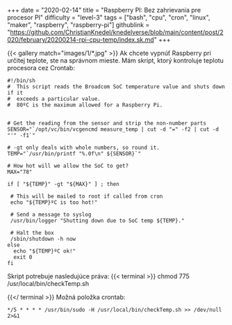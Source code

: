 +++
date = "2020-02-14"
title = "Raspberry PI: Bez zahrievania pre procesor PI"
difficulty = "level-3"
tags = ["bash", "cpu", "cron", "linux", "maker", "raspberry", "raspberry-pi"]
githublink = "https://github.com/ChristianKnedel/knedelverse/blob/main/content/post/2020/february/20200214-rpi-cpu-temp/index.sk.md"
+++

{{< gallery match="images/1/*.jpg" >}}
Ak chcete vypnúť Raspberry pri určitej teplote, ste na správnom mieste. Mám skript, ktorý kontroluje teplotu procesora cez Crontab:
```
#!/bin/sh
#  This script reads the Broadcom SoC temperature value and shuts down if it
#  exceeds a particular value.
#  80ºC is the maximum allowed for a Raspberry Pi.


# Get the reading from the sensor and strip the non-number parts
SENSOR="`/opt/vc/bin/vcgencmd measure_temp | cut -d "=" -f2 | cut -d "'" -f1`"

# -gt only deals with whole numbers, so round it.
TEMP="`/usr/bin/printf "%.0f\n" ${SENSOR}`"

# How hot will we allow the SoC to get?
MAX="78"

if [ "${TEMP}" -gt "${MAX}" ] ; then

 # This will be mailed to root if called from cron
 echo "${TEMP}ºC is too hot!"

 # Send a message to syslog
 /usr/bin/logger "Shutting down due to SoC temp ${TEMP}."

 # Halt the box
 /sbin/shutdown -h now
else
  echo "${TEMP}ºC ok!"
  exit 0
fi

```
Skript potrebuje nasledujúce práva:
{{< terminal >}}
chmod 775 /usr/local/bin/checkTemp.sh

{{</ terminal >}}
Možná položka crontab:
```
*/5 * * * * /usr/bin/sudo -H /usr/local/bin/checkTemp.sh >> /dev/null 2>&1

```